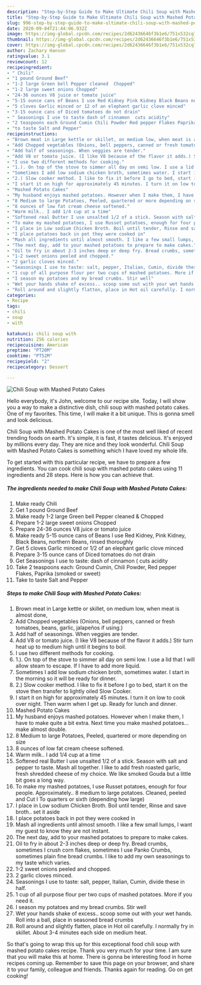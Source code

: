 ```yaml
---
description: "Step-by-Step Guide to Make Ultimate Chili Soup with Mashed Potato Cakes"
title: "Step-by-Step Guide to Make Ultimate Chili Soup with Mashed Potato Cakes"
slug: 996-step-by-step-guide-to-make-ultimate-chili-soup-with-mashed-potato-cakes
date: 2020-09-04T21:44:06.932Z
image: https://img-global.cpcdn.com/recipes/2d62436646f3b1e6/751x532cq70/chili-soup-with-mashed-potato-cakes-recipe-main-photo.jpg
thumbnail: https://img-global.cpcdn.com/recipes/2d62436646f3b1e6/751x532cq70/chili-soup-with-mashed-potato-cakes-recipe-main-photo.jpg
cover: https://img-global.cpcdn.com/recipes/2d62436646f3b1e6/751x532cq70/chili-soup-with-mashed-potato-cakes-recipe-main-photo.jpg
author: Zachary Hanson
ratingvalue: 3.1
reviewcount: 12
recipeingredient:
- " Chili"
- "1 pound Ground Beef"
- "1-2 large Green bell Pepper cleaned  Chopped"
- "1-2 large sweet onions Chopped"
- "24-36 ounces V8 juice or tomato juice"
- "5-15 ounce cans of Beans I use Red Kidney Pink Kidney Black Beans northern Beans rinsed thoroughly"
- "5 cloves Garlic minced or 12 of an elephant garlic clove minced"
- "3-15 ounce cans of Diced tomatoes do not drain"
- " Seasonings I use to taste dash of cinnamon  cuts acidity"
- "2 teaspoons each Ground Cumin Chili Powder Red pepper Flakes Paprika smoked or sweet"
- "to taste Salt and Pepper"
recipeinstructions:
- "Brown meat in Large kettle or skillet, on medium low, when meat is almost done,"
- "Add Chopped vegetables (Onions, bell peppers, canned or fresh tomatoes, beans, garlic, jalapeños if using.)"
- "Add half of seasonings. When veggies are tender."
- "Add V8 or tomato juice. (I like V8 because of the flavor it adds.) Stir turn heat up to medium high until it begins to boil."
- "I use two different methods for cooking."
- "1.). On top of the stove to simmer all day on semi low. I use a lid that I will allow steam to escape. If I have to add more liquid."
- "Sometimes I add low sodium chicken broth, sometimes water. I start in the morning so it will be ready for dinner."
- "2.) Slow cooker method. I like to fix it before I go to bed, start it on the stove then transfer to lightly oiled Slow Cooker."
- "I start it on high for approximately 45 minutes. I turn it on low to cook over night. Then warm when I get up. Ready for lunch and dinner."
- "Mashed Potato Cakes"
- "My husband enjoys mashed potatoes. However when I make them, I have to make quite a bit extra. Next time you make mashed potatoes... make almost double."
- "8 Medium to large Potatoes, Peeled, quartered or more depending on size"
- "8 ounces of low fat cream cheese softened."
- "Warm milk.. I add 1/4 cup at a time"
- "Softened real Butter I use unsalted 1/2 of a stick. Season with salt and pepper to taste. Mash all together. I like to add fresh roasted garlic, fresh shredded cheese of my choice. We like smoked Gouda but a little bit goes a long way."
- "To make my mashed potatoes, I use Russet potatoes, enough for four people. Approximately.. 8 medium to large potatoes. Cleaned, peeled and Cut I To quarters or sixth (depending how large)"
- "I place in Low sodium Chicken Broth. Boil until tender, Rinse and save broth.. set it aside"
- "I place potatoes back in pot they were cooked in"
- "Mash all ingredients until almost smooth. I like a few small lumps, I want my guest to know they are not instant."
- "The next day, add to your mashed potatoes to prepare to make cakes."
- "Oil to fry in about 2-3 inches deep or deep fry. Bread crumbs, sometimes I crush corn flakes, sometimes I use Panko Crumbs, sometimes plain fine bread crumbs. I like to add my own seasonings to my taste which varies."
- "1-2 sweet onions peeled and chopped."
- "2 garlic cloves minced."
- "Seasonings I use to taste: salt, pepper, Italian, Cumin, divide these in half."
- "1 cup of all purpose flour per two cups of mashed potatoes. More if you need it."
- "I season my potatoes and my bread crumbs. Stir well"
- "Wet your hands shake of excess.. scoop some out with your wet hands. Roll into a ball, place in seasoned bread crumbs"
- "Roll around and slightly flatten, place in Hot oil carefully. I normally fry in skillet. About 3-4 minutes each side on medium heat."
categories:
- Recipe
tags:
- chili
- soup
- with

katakunci: chili soup with 
nutrition: 256 calories
recipecuisine: American
preptime: "PT20M"
cooktime: "PT52M"
recipeyield: "2"
recipecategory: Dessert

---
```



![Chili Soup with Mashed Potato Cakes](https://img-global.cpcdn.com/recipes/2d62436646f3b1e6/751x532cq70/chili-soup-with-mashed-potato-cakes-recipe-main-photo.jpg)

Hello everybody, it's John, welcome to our recipe site. Today, I will show you a way to make a distinctive dish, chili soup with mashed potato cakes. One of my favorites. This time, I will make it a bit unique. This is gonna smell and look delicious.



Chili Soup with Mashed Potato Cakes is one of the most well liked of recent trending foods on earth. It's simple, it is fast, it tastes delicious. It's enjoyed by millions every day. They are nice and they look wonderful. Chili Soup with Mashed Potato Cakes is something which I have loved my whole life.


To get started with this particular recipe, we have to prepare a few ingredients. You can cook chili soup with mashed potato cakes using 11 ingredients and 28 steps. Here is how you can achieve that.

<!--inarticleads1-->

##### The ingredients needed to make Chili Soup with Mashed Potato Cakes:

1. Make ready  Chili
1. Get 1 pound Ground Beef
1. Make ready 1-2 large Green bell Pepper cleaned &amp; Chopped
1. Prepare 1-2 large sweet onions Chopped
1. Prepare 24-36 ounces V8 juice or tomato juice
1. Make ready 5-15 ounce cans of Beans I use Red Kidney, Pink Kidney, Black Beans, northern Beans, rinsed thoroughly
1. Get 5 cloves Garlic minced or 1/2 of an elephant garlic clove minced
1. Prepare 3-15 ounce cans of Diced tomatoes do not drain
1. Get  Seasonings I use to taste: dash of cinnamon ( cuts acidity
1. Take 2 teaspoons each: Ground Cumin, Chili Powder, Red pepper Flakes, Paprika (smoked or sweet)
1. Take to taste Salt and Pepper




<!--inarticleads2-->

##### Steps to make Chili Soup with Mashed Potato Cakes:

1. Brown meat in Large kettle or skillet, on medium low, when meat is almost done,
1. Add Chopped vegetables (Onions, bell peppers, canned or fresh tomatoes, beans, garlic, jalapeños if using.)
1. Add half of seasonings. When veggies are tender.
1. Add V8 or tomato juice. (I like V8 because of the flavor it adds.) Stir turn heat up to medium high until it begins to boil.
1. I use two different methods for cooking.
1. 1.). On top of the stove to simmer all day on semi low. I use a lid that I will allow steam to escape. If I have to add more liquid.
1. Sometimes I add low sodium chicken broth, sometimes water. I start in the morning so it will be ready for dinner.
1. 2.) Slow cooker method. I like to fix it before I go to bed, start it on the stove then transfer to lightly oiled Slow Cooker.
1. I start it on high for approximately 45 minutes. I turn it on low to cook over night. Then warm when I get up. Ready for lunch and dinner.
1. Mashed Potato Cakes
1. My husband enjoys mashed potatoes. However when I make them, I have to make quite a bit extra. Next time you make mashed potatoes... make almost double.
1. 8 Medium to large Potatoes, Peeled, quartered or more depending on size
1. 8 ounces of low fat cream cheese softened.
1. Warm milk.. I add 1/4 cup at a time
1. Softened real Butter I use unsalted 1/2 of a stick. Season with salt and pepper to taste. Mash all together. I like to add fresh roasted garlic, fresh shredded cheese of my choice. We like smoked Gouda but a little bit goes a long way.
1. To make my mashed potatoes, I use Russet potatoes, enough for four people. Approximately.. 8 medium to large potatoes. Cleaned, peeled and Cut I To quarters or sixth (depending how large)
1. I place in Low sodium Chicken Broth. Boil until tender, Rinse and save broth.. set it aside
1. I place potatoes back in pot they were cooked in
1. Mash all ingredients until almost smooth. I like a few small lumps, I want my guest to know they are not instant.
1. The next day, add to your mashed potatoes to prepare to make cakes.
1. Oil to fry in about 2-3 inches deep or deep fry. Bread crumbs, sometimes I crush corn flakes, sometimes I use Panko Crumbs, sometimes plain fine bread crumbs. I like to add my own seasonings to my taste which varies.
1. 1-2 sweet onions peeled and chopped.
1. 2 garlic cloves minced.
1. Seasonings I use to taste: salt, pepper, Italian, Cumin, divide these in half.
1. 1 cup of all purpose flour per two cups of mashed potatoes. More if you need it.
1. I season my potatoes and my bread crumbs. Stir well
1. Wet your hands shake of excess.. scoop some out with your wet hands. Roll into a ball, place in seasoned bread crumbs
1. Roll around and slightly flatten, place in Hot oil carefully. I normally fry in skillet. About 3-4 minutes each side on medium heat.




So that's going to wrap this up for this exceptional food chili soup with mashed potato cakes recipe. Thank you very much for your time. I am sure that you will make this at home. There is gonna be interesting food in home recipes coming up. Remember to save this page on your browser, and share it to your family, colleague and friends. Thanks again for reading. Go on get cooking!
